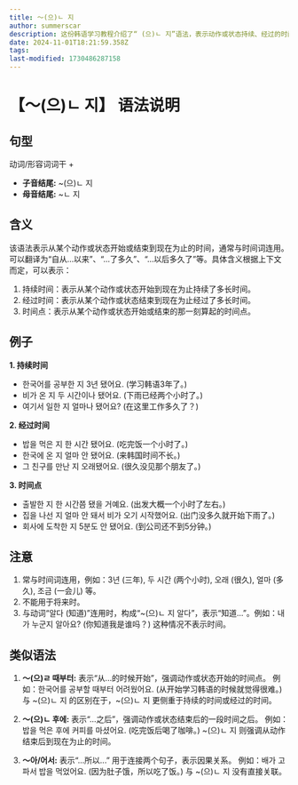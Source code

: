 ```yaml
---
title: 〜(으)ㄴ 지
author: summerscar
description: 这份韩语学习教程介绍了“ (으)ㄴ 지”语法，表示动作或状态持续、经过的时间，也可表示某一时间点。常用于句中，不能用于将来时。与“~(으)ㄹ 때부터”和“~(으)ㄹ 후에”有区别。
date: 2024-11-01T18:21:59.358Z
tags:
last-modified: 1730486287158
---
```


# 【〜(으)ㄴ 지】 语法说明

## 句型

动词/形容词词干 +

* **子音结尾:** ~(으)ㄴ 지
* **母音结尾:** ~ㄴ 지


## 含义

该语法表示从某个动作或状态开始或结束到现在为止的时间，通常与时间词连用。可以翻译为“自从...以来”、“...了多久”、“...以后多久了”等。具体含义根据上下文而定，可以表示：

1. 持续时间：表示从某个动作或状态开始到现在为止持续了多长时间。
2. 经过时间：表示从某个动作或状态结束到现在为止经过了多长时间。
3. 时间点：表示从某个动作或状态开始或结束的那一刻算起的时间点。


## 例子

**1. 持续时间**

* <Speak>한국어를 공부한 지 3년 됐어요.</Speak>  (学习韩语3年了。)
* <Speak>비가 온 지 두 시간이나 됐어요.</Speak> (下雨已经两个小时了。)
* <Speak>여기서 일한 지 얼마나 됐어요?</Speak> (在这里工作多久了？)


**2. 经过时间**

* <Speak>밥을 먹은 지 한 시간 됐어요.</Speak> (吃完饭一个小时了。)
* <Speak>한국에 온 지 얼마 안 됐어요.</Speak> (来韩国时间不长。)
* <Speak>그 친구를 만난 지 오래됐어요.</Speak> (很久没见那个朋友了。)


**3. 时间点**

* <Speak>출발한 지 한 시간쯤 됐을 거예요.</Speak> (出发大概一个小时了左右。)
* <Speak>집을 나선 지 얼마 안 돼서 비가 오기 시작했어요.</Speak> (出门没多久就开始下雨了。)
* <Speak>회사에 도착한 지 5분도 안 됐어요.</Speak> (到公司还不到5分钟。)


## 注意

1.  常与时间词连用，例如：3년 (三年), 두 시간 (两个小时), 오래 (很久), 얼마 (多久), 조금 (一会儿) 等。
2.  不能用于将来时。
3.  与动词“알다 (知道)”连用时，构成“~(으)ㄴ 지 알다”，表示“知道...”。例如：<Speak>내가 누군지 알아요?</Speak> (你知道我是谁吗？)  这种情况不表示时间。


## 类似语法

1. **〜(으)ㄹ 때부터:**  表示“从...的时候开始”，强调动作或状态开始的时间点。 例如：<Speak>한국어를 공부할 때부터 어려웠어요.</Speak> (从开始学习韩语的时候就觉得很难。)  与 \~(으)ㄴ 지 的区别在于，~(으)ㄴ 지  更侧重于持续的时间或经过的时间。

2. **〜(으)ㄴ 후에:** 表示“...之后”，强调动作或状态结束后的一段时间之后。 例如：<Speak>밥을 먹은 후에 커피를 마셨어요.</Speak> (吃完饭后喝了咖啡。)  ~(으)ㄴ 지 则强调从动作结束后到现在为止的时间。

3. **〜아/어서:**  表示“...所以...” 用于连接两个句子，表示因果关系。 例如：<Speak>배가 고파서 밥을 먹었어요.</Speak> (因为肚子饿，所以吃了饭。) 与 ~(으)ㄴ 지 没有直接关联。
